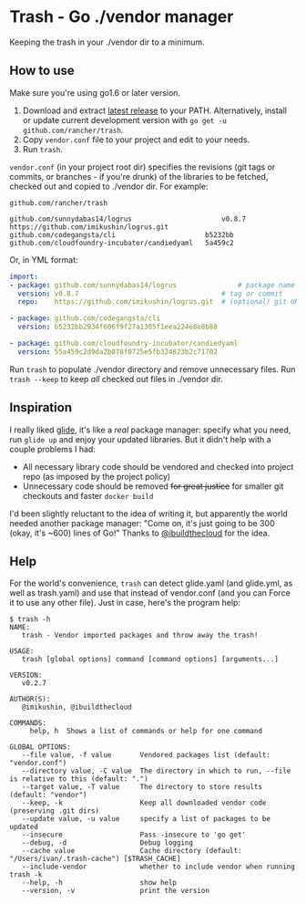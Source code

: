 # Trash - Go ./vendor manager

Keeping the trash in your ./vendor dir to a minimum.

## How to use

Make sure you're using go1.6 or later version.

 1. Download and extract [latest release](https://github.com/rancher/trash/releases/latest) to your PATH.
    Alternatively, install or update current development version with `go get -u github.com/rancher/trash`.
 2. Copy `vendor.conf` file to your project and edit to your needs.
 3. Run `trash`.

`vendor.conf` (in your project root dir) specifies the revisions (git tags or commits, or branches - if you're drunk) of the libraries to be fetched, checked out and copied to ./vendor dir. For example:
```
github.com/rancher/trash

github.com/sunnydabas14/logrus                      v0.8.7    https://github.com/imikushin/logrus.git
github.com/codegangsta/cli                      b5232bb
github.com/cloudfoundry-incubator/candiedyaml   5a459c2
```

Or, in YML format:
```yaml
import:
- package: github.com/sunnydabas14/logrus               # package name
  version: v0.8.7                                   # tag or commit
  repo:    https://github.com/imikushin/logrus.git  # (optional) git URL

- package: github.com/codegangsta/cli
  version: b5232bb2934f606f9f27a1305f1eea224e8e8b88

- package: github.com/cloudfoundry-incubator/candiedyaml
  version: 55a459c2d9da2b078f0725e5fb324823b2c71702
```

Run `trash` to populate ./vendor directory and remove unnecessary files. Run `trash --keep` to keep *all* checked out files in ./vendor dir.

## Inspiration

I really liked [glide](https://github.com/Masterminds/glide), it's like a *real* package manager: specify what you need, run `glide up` and enjoy your updated libraries. But it didn't help with a couple problems I had:

- All necessary library code should be vendored and checked into project repo (as imposed by the project policy)
- Unnecessary code should be removed ~~for great justice~~ for smaller git checkouts and faster `docker build`

I'd been slightly reluctant to the idea of writing it, but apparently the world needed another package manager: "Come on, it's just going to be 300 (okay, it's ~600) lines of Go!" Thanks to [@ibuildthecloud](https://github.com/ibuildthecloud) for the idea.

## Help

For the world's convenience, `trash` can detect glide.yaml (and glide.yml, as well as trash.yaml) and use that instead of vendor.conf (and you can Force it to use any other file). Just in case, here's the program help:

```
$ trash -h
NAME:
   trash - Vendor imported packages and throw away the trash!

USAGE:
   trash [global options] command [command options] [arguments...]

VERSION:
   v0.2.7

AUTHOR(S):
   @imikushin, @ibuildthecloud

COMMANDS:
     help, h  Shows a list of commands or help for one command

GLOBAL OPTIONS:
   --file value, -f value       Vendored packages list (default: "vendor.conf")
   --directory value, -C value  The directory in which to run, --file is relative to this (default: ".")
   --target value, -T value     The directory to store results (default: "vendor")
   --keep, -k                   Keep all downloaded vendor code (preserving .git dirs)
   --update value, -u value     specify a list of packages to be updated
   --insecure                   Pass -insecure to 'go get'
   --debug, -d                  Debug logging
   --cache value                Cache directory (default: "/Users/ivan/.trash-cache") [$TRASH_CACHE]
   --include-vendor             whether to include vendor when running trash -k
   --help, -h                   show help
   --version, -v                print the version
```
